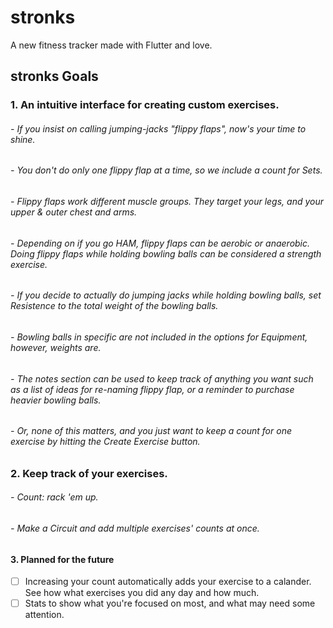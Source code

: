 # stronks

A new fitness tracker made with Flutter and love.

## stronks Goals

### 1. An intuitive interface for creating custom exercises.
  ###### - If you insist on calling jumping-jacks "flippy flaps", now's your time to shine.

  ###### - You don't do only one flippy flap at a time, so we include a count for Sets.

  ###### - Flippy flaps work different muscle groups. They target your legs, and your upper & outer chest and arms.

  ###### - Depending on if you go HAM, flippy flaps can be aerobic or anaerobic. Doing flippy flaps while holding bowling balls can be considered a strength exercise.

  ###### - If you decide to actually do jumping jacks while holding bowling balls, set Resistence to the total weight of the bowling balls.

  ###### - Bowling balls in specific are not included in the options for Equipment, however, weights are.

  ###### - The notes section can be used to keep track of anything you want such as a list of ideas for re-naming flippy flap, or a reminder to purchase heavier bowling balls.

  ###### - Or, none of this matters, and you just want to keep a count for one exercise by hitting the Create Exercise button.
  
### 2. Keep track of your exercises.
  ###### - Count: rack 'em up.
  
  ###### - Make a Circuit and add multiple exercises' counts at once.


#### 3. Planned for the future
 - [ ] Increasing your count automatically adds your exercise to a calander. See how what exercises you did any day and how much.
 - [ ] Stats to show what you're focused on most, and what may need some attention.